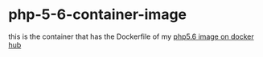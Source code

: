 # php-5-6-container-image
this is the container that has the Dockerfile of my [php5.6 image on docker hub](https://hub.docker.com/r/fabricekabongo/php/)
